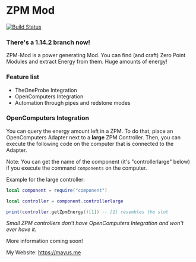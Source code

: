 # ZPM Mod
[![Build Status](https://travis-ci.org/MayusYT/ZPM-Mod.png)](https://travis-ci.org/MayusYT/ZPM-Mod)

### There's a 1.14.2 branch now!

ZPM-Mod is a power generating Mod. You can find (and craft) Zero Point Modules and extract Energy from them. Huge amounts of energy!

### Feature list
* TheOneProbe Integration
* OpenComputers Integration
* Automation through pipes and redstone modes

### OpenComputers Integration
You can query the energy amount left in a ZPM.
To do that, place an OpenComputers Adapter next to a **large** ZPM Controller.
Then, you can execute the following code on the computer that is connected to the Adapter.

Note: You can get the name of the component (it's "controllerlarge" below) if you execute the command `components` on the computer.

Example for the large controller:
```lua
local component = require("component")

local controller = component.controllerlarge

print(controller.getZpmEnergy()[1]) -- [1] resembles the slot
```

*Small ZPM controllers don't have OpenComputers Integration and won't ever have it.*

More information coming soon!

My Website: https://mayus.me
